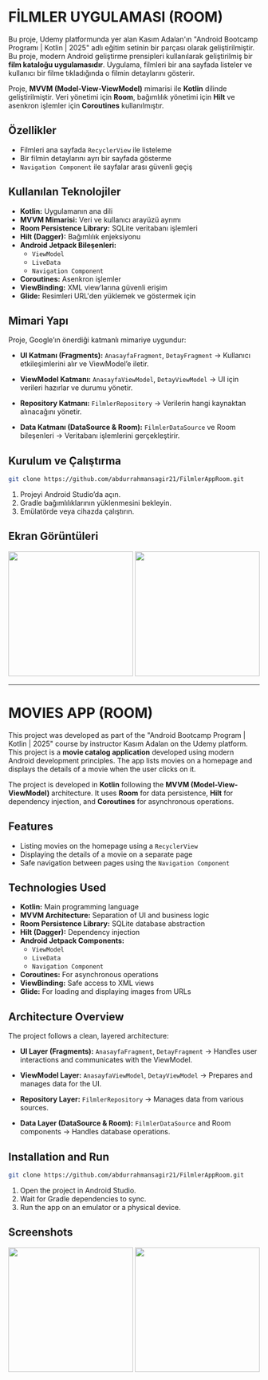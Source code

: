 # FİLMLER UYGULAMASI (ROOM)

Bu proje, Udemy platformunda yer alan Kasım Adalan'ın "Android Bootcamp Programı | Kotlin | 2025" adlı eğitim setinin bir parçası olarak geliştirilmiştir.
Bu proje, modern Android geliştirme prensipleri kullanılarak geliştirilmiş bir **film kataloğu uygulamasıdır**.
Uygulama, filmleri bir ana sayfada listeler ve kullanıcı bir filme tıkladığında o filmin detaylarını gösterir.

Proje, **MVVM (Model-View-ViewModel)** mimarisi ile **Kotlin** dilinde geliştirilmiştir. Veri yönetimi için **Room**, bağımlılık yönetimi için **Hilt** ve asenkron işlemler için **Coroutines** kullanılmıştır.

## Özellikler

- Filmleri ana sayfada `RecyclerView` ile listeleme
- Bir filmin detaylarını ayrı bir sayfada gösterme
- `Navigation Component` ile sayfalar arası güvenli geçiş

## Kullanılan Teknolojiler

- **Kotlin:** Uygulamanın ana dili
- **MVVM Mimarisi:** Veri ve kullanıcı arayüzü ayrımı
- **Room Persistence Library:** SQLite veritabanı işlemleri
- **Hilt (Dagger):** Bağımlılık enjeksiyonu
- **Android Jetpack Bileşenleri:**
  - `ViewModel`
  - `LiveData`
  - `Navigation Component`
- **Coroutines:** Asenkron işlemler
- **ViewBinding:** XML view’larına güvenli erişim
- **Glide:** Resimleri URL'den yüklemek ve göstermek için

## Mimari Yapı

Proje, Google’ın önerdiği katmanlı mimariye uygundur:

- **UI Katmanı (Fragments):**
  `AnasayfaFragment`, `DetayFragment`
  → Kullanıcı etkileşimlerini alır ve ViewModel’e iletir.

- **ViewModel Katmanı:**
  `AnasayfaViewModel`, `DetayViewModel`
  → UI için verileri hazırlar ve durumu yönetir.

- **Repository Katmanı:**
  `FilmlerRepository`
  → Verilerin hangi kaynaktan alınacağını yönetir.

- **Data Katmanı (DataSource & Room):**
  `FilmlerDataSource` ve Room bileşenleri
  → Veritabanı işlemlerini gerçekleştirir.

## Kurulum ve Çalıştırma

```bash
git clone https://github.com/abdurrahmansagir21/FilmlerAppRoom.git
```

1.  Projeyi Android Studio’da açın.
2.  Gradle bağımlılıklarının yüklenmesini bekleyin.
3.  Emülatörde veya cihazda çalıştırın.

## Ekran Görüntüleri

<p align="center">
    <img width="250" src="https://github.com/user-attachments/assets/faa9a3c7-7577-4395-927b-ac7c047d469f" />
  <img width="250" src="https://github.com/user-attachments/assets/55a63632-cf53-4a8e-97ff-c82b4b9b8ba6" />
</p>

---

# MOVIES APP (ROOM)

This project was developed as part of the "Android Bootcamp Program | Kotlin | 2025" course by instructor Kasım Adalan on the Udemy platform.
This project is a **movie catalog application** developed using modern Android development principles.
The app lists movies on a homepage and displays the details of a movie when the user clicks on it.

The project is developed in **Kotlin** following the **MVVM (Model-View-ViewModel)** architecture. It uses **Room** for data persistence, **Hilt** for dependency injection, and **Coroutines** for asynchronous operations.

## Features

- Listing movies on the homepage using a `RecyclerView`
- Displaying the details of a movie on a separate page
- Safe navigation between pages using the `Navigation Component`

## Technologies Used

- **Kotlin:** Main programming language
- **MVVM Architecture:** Separation of UI and business logic
- **Room Persistence Library:** SQLite database abstraction
- **Hilt (Dagger):** Dependency injection
- **Android Jetpack Components:**
  - `ViewModel`
  - `LiveData`
  - `Navigation Component`
- **Coroutines:** For asynchronous operations
- **ViewBinding:** Safe access to XML views
- **Glide:** For loading and displaying images from URLs

## Architecture Overview

The project follows a clean, layered architecture:

- **UI Layer (Fragments):**
  `AnasayfaFragment`, `DetayFragment`
  → Handles user interactions and communicates with the ViewModel.

- **ViewModel Layer:**
  `AnasayfaViewModel`, `DetayViewModel`
  → Prepares and manages data for the UI.

- **Repository Layer:**
  `FilmlerRepository`
  → Manages data from various sources.

- **Data Layer (DataSource & Room):**
  `FilmlerDataSource` and Room components
  → Handles database operations.

## Installation and Run

```bash
git clone https://github.com/abdurrahmansagir21/FilmlerAppRoom.git
```

1.  Open the project in Android Studio.
2.  Wait for Gradle dependencies to sync.
3.  Run the app on an emulator or a physical device.

## Screenshots

<p align="center">
    <img width="250" src="https://github.com/user-attachments/assets/faa9a3c7-7577-4395-927b-ac7c047d469f" />
  <img width="250" src="https://github.com/user-attachments/assets/55a63632-cf53-4a8e-97ff-c82b4b9b8ba6" />
</p>
